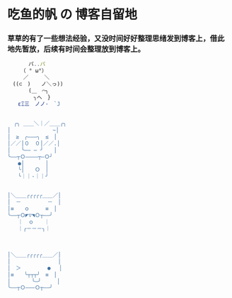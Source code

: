 # 吃鱼的帆 の 博客自留地
### 草草的有了一些想法经验，又没时间好好整理思绪发到博客上，借此地先暂放，后续有时间会整理放到博客上。
```js
　　　　パ..パ 
　　　（ ° ω°） 
　　　／　　　＼ 
　((⊂　)　　ノ＼っ)) 
　　　　(＿　⌒╮ 
　　　　　╮へ　} 
　　εΞ三　ノノ·　`J
  
  
  ╭╮ ＿＿＼｜／＿＿╭╮ 
│　　　　　　　　~│　　　　 
│　≥　╭———╮　≤　│ 　　 
│／／│０　０│／／.│ 
│　　╰—— — ╯　　│
╰——┬Ｏ————┬—Ｏ╯　　　　 
　　●│　　　　│ 
　　╰│　　Ｏ　│　 
　　╰｜｜-｜｜╯


│＼＿＿╭╭╭╭╭＿＿／│ 　　 
│　－　　　　　－　│
│≡　　ｏ　　　≡　│ 
╰——┬Ｏ◤▽◥Ｏ┬——╯ 
　　｜　ｏ　　｜ 
　　｜╭－－－╮｜
  
  
  
│＼＿＿╭╭╭╭╭＿＿／│ 
│　　　　　　　　　│ 
│　＞　　　　　●　 │
│≡　　╰┬┬┬╯　≡　│ 
│　　　　╰—╯　　　│ 
╰——┬Ｏ———Ｏ┬——╯

```
